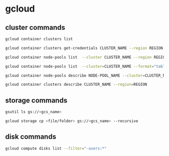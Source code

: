 # gcloud

## cluster commands

```bash
gcloud container clusters list

gcloud container clusters get-credentials CLUSTER_NAME --region REGION --project PROJECT_ID

gcloud container node-pools list  --cluster CLUSTER_NAME --region REGION

gcloud container node-pools list  --cluster=CLUSTER_NAME --format="table(name,version,config.imageType)" --region REGION

gcloud container node-pools describe NODE-POOL_NAME --cluster=CLUSTER_NAME --region=REGION

gcloud container clusters describe CLUSTER_NAME --region=REGION
```

## storage commands

```bash
gsutil ls gs://<gcs_name>

gcloud storage cp <file/folder> gs://<gcs_name> --recursive
```

## disk commands

```bash
gcloud compute disks list --filter="-users:*"
```
